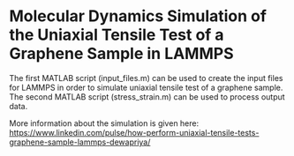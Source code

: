 # Molecular Dynamics Simulation of the Uniaxial Tensile Test of a Graphene Sample in LAMMPS
The first MATLAB script (input_files.m) can be used to create the input files for LAMMPS in order to simulate uniaxial tensile test of a graphene sample.
The second MATLAB script (stress_strain.m) can be used to process output data.

More information about the simulation is given here: https://www.linkedin.com/pulse/how-perform-uniaxial-tensile-tests-graphene-sample-lammps-dewapriya/

